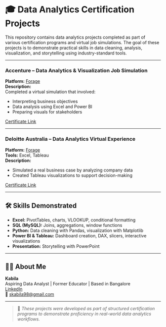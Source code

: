 # 🎓 Data Analytics Certification Projects

This repository contains data analytics projects completed as part of various certification programs and virtual job simulations. The goal of these projects is to demonstrate practical skills in data cleaning, analysis, visualization, and storytelling using industry-standard tools.

---

### **Accenture – Data Analytics & Visualization Job Simulation**
**Platform:** [Forage](https://www.theforage.com/)  
**Description:**  
Completed a virtual simulation that involved:
- Interpreting business objectives
- Data analysis using Excel and Power BI
- Preparing visuals for stakeholders

[Certificate Link](https://forage-uploads-prod.s3.amazonaws.com/completion-certificates/T6kdcdKSTfg2aotxT/hzmoNKtzvAzXsEqx8_T6kdcdKSTfg2aotxT_BCQzqbC28kuXagCwp_1746684774694_completion_certificate.pdf)

---

### **Deloitte Australia – Data Analytics Virtual Experience**
**Platform:** [Forage](https://www.theforage.com/)  
**Tools:** Excel, Tableau  
**Description:**  
- Simulated a real business case by analyzing company data
- Created Tableau visualizations to support decision-making

[Certificate Link](https://forage-uploads-prod.s3.amazonaws.com/completion-certificates/9PBTqmSxAf6zZTseP/io9DzWKe3PTsiS6GG_9PBTqmSxAf6zZTseP_BCQzqbC28kuXagCwp_1746684775436_completion_certificate.pdf)

---

## 🛠 Skills Demonstrated
- **Excel:** PivotTables, charts, VLOOKUP, conditional formatting
- **SQL (MySQL):** Joins, aggregations, window functions
- **Python:** Data cleaning with Pandas, visualization with Matplotlib
- **Power BI & Tableau:** Dashboard creation, DAX, slicers, interactive visualizations
- **Presentation:** Storytelling with PowerPoint

---

## 👩‍💼 About Me

**Kabila**  
Aspiring Data Analyst | Former Educator | Based in Bangalore  
[LinkedIn](https://www.linkedin.com/in/kabila98)  
📧 skabila98@gmail.com

---

> 📌 *These projects were developed as part of structured certification programs to demonstrate proficiency in real-world data analytics workflows.*

